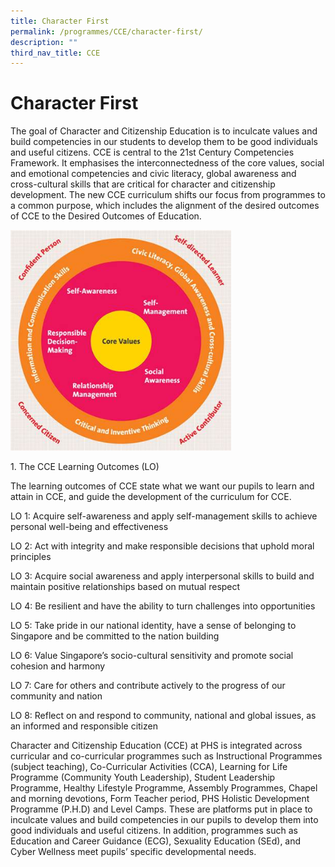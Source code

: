 ```yaml
---
title: Character First
permalink: /programmes/CCE/character-first/
description: ""
third_nav_title: CCE
---
```

# **Character First**

The goal of Character and Citizenship Education is to inculcate values and build competencies in our students to develop them to be good individuals and useful citizens. CCE is central to the 21st Century Competencies Framework. It emphasises the interconnectedness of the core values, social and emotional competencies and civic literacy, global awareness and cross-cultural skills that are critical for character and citizenship development. The new CCE curriculum shifts our focus from programmes to a common purpose, which includes the alignment of the desired outcomes of CCE to the Desired Outcomes of Education.

<img src="/images/cce-characterFirst.jpg" 
     style="width:70%">
		 
1\. The CCE Learning Outcomes (LO)

  

The learning outcomes of CCE state what we want our pupils to learn and attain in CCE, and guide the development of the curriculum for CCE.

LO 1: Acquire self-awareness and apply self-management skills to achieve personal well-being and effectiveness

LO 2: Act with integrity and make responsible decisions that uphold moral principles 

LO 3: Acquire social awareness and apply interpersonal skills to build and maintain positive relationships based on mutual respect

LO 4: Be resilient and have the ability to turn challenges into opportunities

LO 5: Take pride in our national identity, have a sense of belonging to Singapore and be committed to the nation building

LO 6: Value Singapore’s socio-cultural sensitivity and promote social cohesion and harmony 

LO 7: Care for others and contribute actively to the progress of our community and nation

LO 8: Reflect on and respond to community, national and global issues, as an informed and responsible citizen

Character and Citizenship Education (CCE) at PHS is integrated across  curricular and co-curricular programmes such as Instructional Programmes (subject teaching), Co-Curricular Activities (CCA), Learning for Life Programme (Community Youth Leadership), Student Leadership Programme, Healthy Lifestyle Programme, Assembly Programmes, Chapel and morning devotions, Form Teacher period, PHS Holistic Development Programme (P.H.D) and Level Camps. These are platforms put in place to inculcate values and build competencies in our pupils to develop them into good individuals and useful citizens. In addition, programmes such as Education and Career Guidance (ECG), Sexuality Education (SEd), and Cyber Wellness meet pupils’ specific developmental needs.